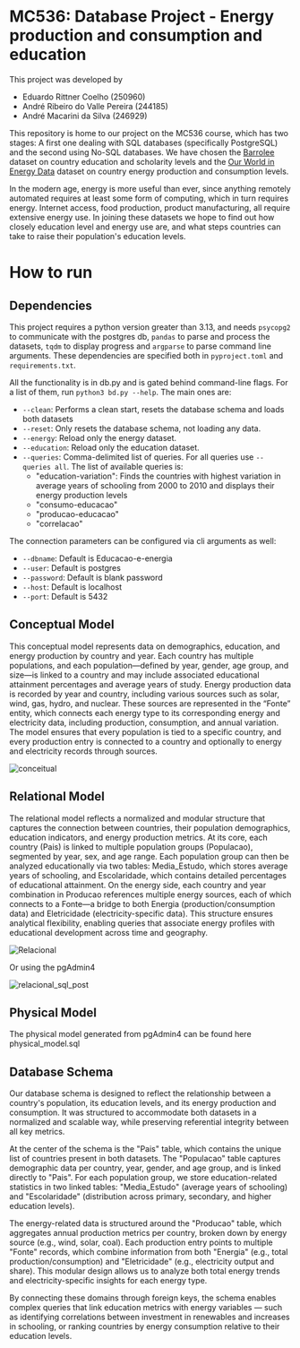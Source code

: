 # MC536: Database Project - Energy production and consumption and education

This project was developed by
- Eduardo Rittner Coelho (250960)
- André Ribeiro do Valle Pereira (244185)
- André Macarini da Silva (246929)

This repository is home to our project on the MC536 course, which has two stages: A first one dealing with SQL databases (specifically PostgreSQL) and the second using No-SQL databases. We have chosen the [Barrolee](http://barrolee.com/) dataset on country education and scholarity levels and the [Our World in Energy Data](https://github.com/owid/energy-data) dataset on country energy production and consumption levels.

In the modern age, energy is more useful than ever, since anything remotely automated requires at least some form of computing, which in turn requires energy. Internet access, food production, product manufacturing, all require extensive energy use. In joining these datasets we hope to find out how closely education level and energy use are, and what steps countries can take to raise their population's education levels.

# How to run

## Dependencies

This project requires a python version greater than 3.13, and needs `psycopg2` to communicate with the postgres db, `pandas` to parse and process the datasets, `tqdm` to display progress and `argparse` to parse command line arguments. These dependencies are specified both in `pyproject.toml` and `requirements.txt`.

All the functionality is in db.py and is gated behind command-line flags. For a list of them, run `python3 bd.py --help`. The main ones are:

- `--clean`: Performs a clean start, resets the database schema and loads both datasets
- `--reset`: Only resets the database schema, not loading any data.
- `--energy`: Reload only the energy dataset.
- `--education`: Reload only the education dataset.
- `--queries`: Comma-delimited list of queries. For all queries use `--queries all`. The list of available queries is:
    - "education-variation": Finds the countries with highest variation in average years of schooling from 2000 to 2010 and displays their energy production levels
    - "consumo-educacao"
    - "producao-educacao"
    - "correlacao"

The connection parameters can be configured via cli arguments as well:
- `--dbname`: Default is Educacao-e-energia
- `--user`: Default is postgres
- `--password`: Default is blank password
- `--host`: Default is localhost
- `--port`: Default is 5432


## Conceptual Model

This conceptual model represents data on demographics, education, and energy production by country and year. Each country has multiple populations, and each population—defined by year, gender, age group, and size—is linked to a country and may include associated educational attainment percentages and average years of study. Energy production data is recorded by year and country, including various sources such as solar, wind, gas, hydro, and nuclear. These sources are represented in the “Fonte” entity, which connects each energy type to its corresponding energy and electricity data, including production, consumption, and annual variation. The model ensures that every population is tied to a specific country, and every production entry is connected to a country and optionally to energy and electricity records through sources.

![conceitual](https://github.com/user-attachments/assets/e9b86bf9-4de0-4f5a-836a-334b4b4ba3be)

## Relational Model

The relational model reflects a normalized and modular structure that captures the connection between countries, their population demographics, education indicators, and energy production metrics. At its core, each country (Pais) is linked to multiple population groups (Populacao), segmented by year, sex, and age range. Each population group can then be analyzed educationally via two tables: Media_Estudo, which stores average years of schooling, and Escolaridade, which contains detailed percentages of educational attainment. On the energy side, each country and year combination in Producao references multiple energy sources, each of which connects to a Fonte—a bridge to both Energia (production/consumption data) and Eletricidade (electricity-specific data). This structure ensures analytical flexibility, enabling queries that associate energy profiles with educational development across time and geography.

![Relacional](https://github.com/user-attachments/assets/77e408ee-99a6-4d06-b826-5374cfd8c4d7)

Or using the pgAdmin4

![relacional_sql_post](https://github.com/user-attachments/assets/2e28d5e9-97f2-4852-93d5-5e9b67c5848f)

## Physical Model
The physical model generated from pgAdmin4 can be found here physical_model.sql

## Database Schema

Our database schema is designed to reflect the relationship between a country's population, its education levels, and its energy production and consumption. It was structured to accommodate both datasets in a normalized and scalable way, while preserving referential integrity between all key metrics.

At the center of the schema is the "Pais" table, which contains the unique list of countries present in both datasets. The "Populacao" table captures demographic data per country, year, gender, and age group, and is linked directly to "Pais". For each population group, we store education-related statistics in two linked tables: "Media_Estudo" (average years of schooling) and "Escolaridade" (distribution across primary, secondary, and higher education levels).

The energy-related data is structured around the "Producao" table, which aggregates annual production metrics per country, broken down by energy source (e.g., wind, solar, coal). Each production entry points to multiple "Fonte" records, which combine information from both "Energia" (e.g., total production/consumption) and "Eletricidade" (e.g., electricity output and share). This modular design allows us to analyze both total energy trends and electricity-specific insights for each energy type.

By connecting these domains through foreign keys, the schema enables complex queries that link education metrics with energy variables — such as identifying correlations between investment in renewables and increases in schooling, or ranking countries by energy consumption relative to their education levels.

